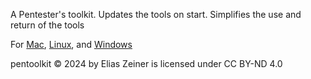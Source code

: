 A Pentester's toolkit. Updates the tools on start. Simplifies the use and return of the tools

For [Mac](https://github.com/eliasz130/pentoolkit/tree/main/mac), [Linux](https://github.com/eliasz130/pentoolkit/tree/main/linux), and [Windows](https://github.com/eliasz130/pentoolkit/tree/main/windows)

pentoolkit © 2024 by Elias Zeiner is licensed under CC BY-ND 4.0 